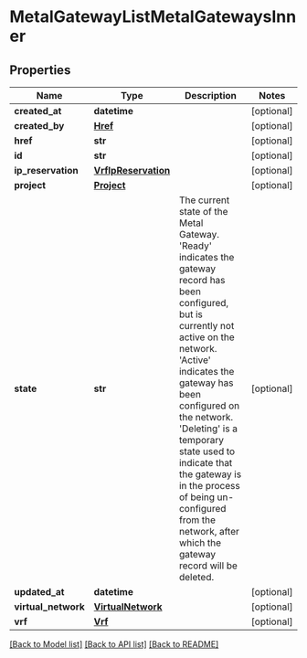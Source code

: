 # MetalGatewayListMetalGatewaysInner


## Properties
Name | Type | Description | Notes
------------ | ------------- | ------------- | -------------
**created_at** | **datetime** |  | [optional] 
**created_by** | [**Href**](Href.md) |  | [optional] 
**href** | **str** |  | [optional] 
**id** | **str** |  | [optional] 
**ip_reservation** | [**VrfIpReservation**](VrfIpReservation.md) |  | [optional] 
**project** | [**Project**](Project.md) |  | [optional] 
**state** | **str** | The current state of the Metal Gateway. &#39;Ready&#39; indicates the gateway record has been configured, but is currently not active on the network. &#39;Active&#39; indicates the gateway has been configured on the network. &#39;Deleting&#39; is a temporary state used to indicate that the gateway is in the process of being un-configured from the network, after which the gateway record will be deleted. | [optional] 
**updated_at** | **datetime** |  | [optional] 
**virtual_network** | [**VirtualNetwork**](VirtualNetwork.md) |  | [optional] 
**vrf** | [**Vrf**](Vrf.md) |  | [optional] 

[[Back to Model list]](../README.md#documentation-for-models) [[Back to API list]](../README.md#documentation-for-api-endpoints) [[Back to README]](../README.md)


